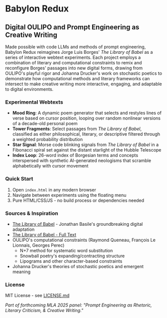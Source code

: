 # Babylon Redux
## Digital OULIPO and Prompt Engineering as Creative Writing

Made possible with code LLMs and methods of prompt engineering, Babylon Redux reimagines Jorge Luis Borges' *The Library of Babel* as a series of interactive webtext experiments. Each project employs a combination of literary and computational constraints to remix and reconfigure Borges' passages into new digital forms, drawing from OULIPO's playful rigor and Johanna Drucker's work on stochastic poetics to demonstrate how computational methods and literary frameworks can intersect to make creative writing more interactive, engaging, and adaptable to digital environments.

### Experimental Webtexts
- **Mood Ring**: A dynamic poem generator that selects and restyles lines of verse based on cursor position, looping over random nonlinear versions of a decade-old personal poem
- **Tower Fragments**: Select passages from *The Library of Babel*, classified as either philosophical, literary, or descriptive filtered through a weighted probability distribution
- **Star Signal**: Morse code blinking signals from *The Library of Babel* in a Fibonacci spiral set against the distant starlight of the Hubble Telescope
- **Index Loop**: 26-word index of Borgesian terms and concepts interspersed with synthetic AI-generated neologisms that scramble alphabetically with cursor movement

### Quick Start
1. Open `index.html` in any modern browser
2. Navigate between experiments using the floating menu
3. Pure HTML/CSS/JS - no build process or dependencies needed

### Sources & Inspiration  
- [The Library of Babel](https://libraryofbabel.info/) - Jonathan Basile's groundbreaking digital adaptation
- [The Library of Babel - Full Text](https://sites.evergreen.edu/politicalshakespeares/wp-content/uploads/sites/226/2015/12/Borges-The-Library-of-Babel.pdf)
- OULIPO's computational constraints (Raymond Queneau, François Le Lionnais, Georges Perec)
    - N+7 method for systematic word substitution
    - Snowball poetry's expanding/contracting structure
    - Lipograms and other character-based constraints
- Johanna Drucker's theories of stochastic poetics and emergent meaning

### License
MIT License - see [LICENSE.md](LICENSE.md)

*Part of forthcoming MLA 2025 panel: "Prompt Engineering as Rhetoric, Literary Criticism, & Creative Writing."*